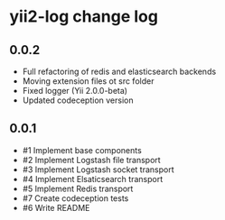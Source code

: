 yii2-log change log
===================

0.0.2
-----

* Full refactoring of redis and elasticsearch backends
* Moving extension files ot src folder
* Fixed logger (Yii 2.0.0-beta)
* Updated codeception version

0.0.1
-----

* #1 Implement base components
* #2 Implement Logstash file transport
* #3 Implement Logstash socket transport
* #4 Implement Elsaticsearch transport
* #5 Implement Redis transport
* #7 Create codeception tests
* #6 Write README

